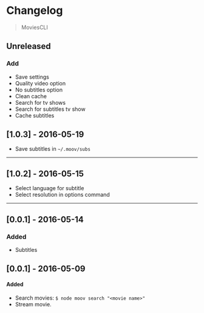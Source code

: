 # Changelog

> MoviesCLI

## Unreleased

### Add
- Save settings
- Quality video option
- No subtitles option
- Clean cache
- Search for tv shows
- Search for subtitles tv show
- Cache subtitles

## [1.0.3] - 2016-05-19
- Save subtitles in `~/.moov/subs`

---

## [1.0.2] - 2016-05-15
- Select language for subtitle
- Select resolution in options command

---

## [0.0.1] - 2016-05-14

### Added
- Subtitles

## [0.0.1] - 2016-05-09

#### Added
- Search movies: `$ node moov search "<movie name>"`
- Stream movie.
